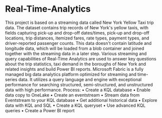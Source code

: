 # Real-Time-Analytics
This project is based on a streaming data called New York Yellow Taxi trip data. The dataset contains trip records of New York's yellow taxis, with fields capturing pick-up and drop-off dates/times, pick-up and drop-off locations, trip distances, itemized fares, rate types, payment types, and driver-reported passenger counts. This data doesn't contain latitude and longitude data, which will be loaded from a blob container and joined together with the streaming data in a later step.
Various streaming and query capabilities of Real-Time Analytics are used to answer key questions about the trip statistics, taxi demand in the boroughs of New York and related insights and build Power BI reports.
Microsoft Fabric is a fully managed big data analytics platform optimized for streaming and time-series data. It utilizes a query language and engine with exceptional performance for searching structured, semi-structured, and unstructured data with high performance.
Process:
•	Create a KQL database
•	Enable data copy to OneLake
•	Create an eventstream
•	Stream data from Eventstream to your KQL database
•	Get additional historical data
•	Explore data with KQL and SQL
•	Create a KQL queryset
•	Use advanced KQL queries
•	Create a Power BI report

